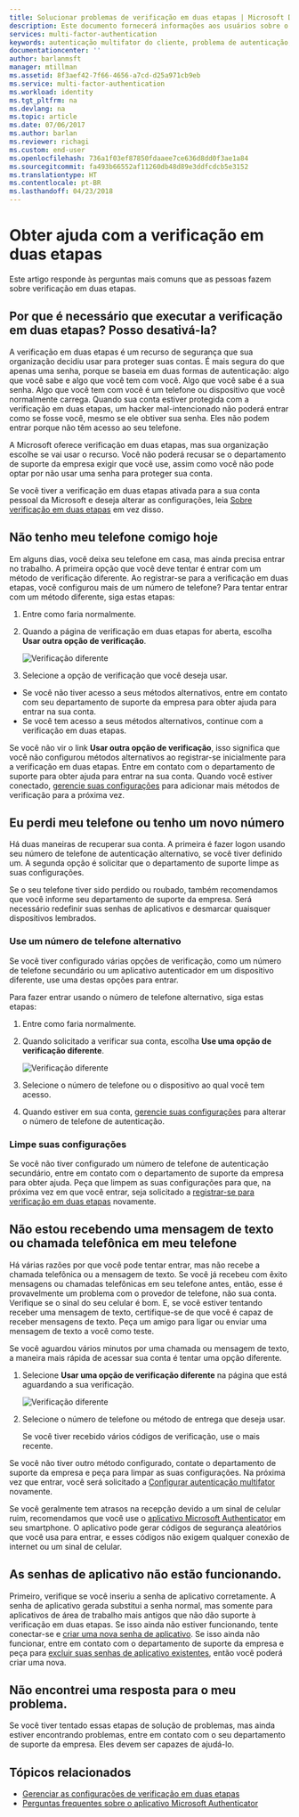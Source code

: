 ```yaml
---
title: Solucionar problemas de verificação em duas etapas | Microsoft Docs
description: Este documento fornecerá informações aos usuários sobre o que fazer em caso de um problema com a Autenticação Multifator do Azure.
services: multi-factor-authentication
keywords: autenticação multifator do cliente, problema de autenticação, ID de correlação
documentationcenter: ''
author: barlanmsft
manager: mtillman
ms.assetid: 8f3aef42-7f66-4656-a7cd-d25a971cb9eb
ms.service: multi-factor-authentication
ms.workload: identity
ms.tgt_pltfrm: na
ms.devlang: na
ms.topic: article
ms.date: 07/06/2017
ms.author: barlan
ms.reviewer: richagi
ms.custom: end-user
ms.openlocfilehash: 736a1f03ef87850fdaaee7ce636d8dd0f3ae1a84
ms.sourcegitcommit: fa493b66552af11260db48d89e3ddfcdcb5e3152
ms.translationtype: HT
ms.contentlocale: pt-BR
ms.lasthandoff: 04/23/2018
---
```

# <a name="get-help-with-two-step-verification"></a>Obter ajuda com a verificação em duas etapas
Este artigo responde às perguntas mais comuns que as pessoas fazem sobre verificação em duas etapas. 

## <a name="why-do-i-have-to-perform-two-step-verification-can-i-turn-it-off"></a>Por que é necessário que executar a verificação em duas etapas? Posso desativá-la?

A verificação em duas etapas é um recurso de segurança que sua organização decidiu usar para proteger suas contas. É mais segura do que apenas uma senha, porque se baseia em duas formas de autenticação: algo que você sabe e algo que você tem com você. Algo que você sabe é a sua senha. Algo que você tem com você é um telefone ou dispositivo que você normalmente carrega. Quando sua conta estiver protegida com a verificação em duas etapas, um hacker mal-intencionado não poderá entrar como se fosse você, mesmo se ele obtiver sua senha. Eles não podem entrar porque não têm acesso ao seu telefone. 

A Microsoft oferece verificação em duas etapas, mas sua organização escolhe se vai usar o recurso. Você não poderá recusar se o departamento de suporte da empresa exigir que você use, assim como você não pode optar por não usar uma senha para proteger sua conta. 

Se você tiver a verificação em duas etapas ativada para a sua conta pessoal da Microsoft e deseja alterar as configurações, leia [Sobre verificação em duas etapas](https://support.microsoft.com/help/12408/microsoft-account-about-two-step-verification) em vez disso. 

## <a name="i-dont-have-my-phone-with-me-today"></a>Não tenho meu telefone comigo hoje

Em alguns dias, você deixa seu telefone em casa, mas ainda precisa entrar no trabalho. A primeira opção que você deve tentar é entrar com um método de verificação diferente. Ao registrar-se para a verificação em duas etapas, você configurou mais de um número de telefone? Para tentar entrar com um método diferente, siga estas etapas:

1. Entre como faria normalmente.
2. Quando a página de verificação em duas etapas for aberta, escolha **Usar outra opção de verificação**.

   ![Verificação diferente](./media/multi-factor-authentication-end-user-troubleshoot/diff_option.png)

3. Selecione a opção de verificação que você deseja usar. 
  - Se você não tiver acesso a seus métodos alternativos, entre em contato com seu departamento de suporte da empresa para obter ajuda para entrar na sua conta.
  - Se você tem acesso a seus métodos alternativos, continue com a verificação em duas etapas.

Se você não vir o link **Usar outra opção de verificação**, isso significa que você não configurou métodos alternativos ao registrar-se inicialmente para a verificação em duas etapas. Entre em contato com o departamento de suporte para obter ajuda para entrar na sua conta. Quando você estiver conectado, [gerencie suas configurações](multi-factor-authentication-end-user-manage-settings.md) para adicionar mais métodos de verificação para a próxima vez. 

## <a name="i-lost-my-phone-or-got-a-new-number"></a>Eu perdi meu telefone ou tenho um novo número
Há duas maneiras de recuperar sua conta. A primeira é fazer logon usando seu número de telefone de autenticação alternativo, se você tiver definido um. A segunda opção é solicitar que o departamento de suporte limpe as suas configurações.

Se o seu telefone tiver sido perdido ou roubado, também recomendamos que você informe seu departamento de suporte da empresa. Será necessário redefinir suas senhas de aplicativos e desmarcar quaisquer dispositivos lembrados. 

### <a name="use-an-alternate-phone-number"></a>Use um número de telefone alternativo
Se você tiver configurado várias opções de verificação, como um número de telefone secundário ou um aplicativo autenticador em um dispositivo diferente, use uma destas opções para entrar.

Para fazer entrar usando o número de telefone alternativo, siga estas etapas:

1. Entre como faria normalmente.
2. Quando solicitado a verificar sua conta, escolha **Use uma opção de verificação diferente**.
   
   ![Verificação diferente](./media/multi-factor-authentication-end-user-troubleshoot/diff_option.png)

3. Selecione o número de telefone ou o dispositivo ao qual você tem acesso.
4. Quando estiver em sua conta, [gerencie suas configurações](multi-factor-authentication-end-user-manage-settings.md) para alterar o número de telefone de autenticação.

### <a name="clear-your-settings"></a>Limpe suas configurações
Se você não tiver configurado um número de telefone de autenticação secundário, entre em contato com o departamento de suporte da empresa para obter ajuda. Peça que limpem as suas configurações para que, na próxima vez em que você entrar, seja solicitado a [registrar-se para verificação em duas etapas](multi-factor-authentication-end-user-first-time.md) novamente.

## <a name="i-am-not-receiving-a-text-or-call-on-my-phone"></a>Não estou recebendo uma mensagem de texto ou chamada telefônica em meu telefone
Há várias razões por que você pode tentar entrar, mas não recebe a chamada telefônica ou a mensagem de texto. Se você já recebeu com êxito mensagens ou chamadas telefônicas em seu telefone antes, então, esse é provavelmente um problema com o provedor de telefone, não sua conta. Verifique se o sinal do seu celular é bom. E, se você estiver tentando receber uma mensagem de texto, certifique-se de que você é capaz de receber mensagens de texto. Peça um amigo para ligar ou enviar uma mensagem de texto a você como teste. 

Se você aguardou vários minutos por uma chamada ou mensagem de texto, a maneira mais rápida de acessar sua conta é tentar uma opção diferente.

1. Selecione **Usar uma opção de verificação diferente** na página que está aguardando a sua verificação.
   
    ![Verificação diferente](./media/multi-factor-authentication-end-user-troubleshoot/diff_option.png)
2. Selecione o número de telefone ou método de entrega que deseja usar.
   
    Se você tiver recebido vários códigos de verificação, use o mais recente.

Se você não tiver outro método configurado, contate o departamento de suporte da empresa e peça para limpar as suas configurações. Na próxima vez que entrar, você será solicitado a [Configurar autenticação multifator](multi-factor-authentication-end-user-first-time.md) novamente.

Se você geralmente tem atrasos na recepção devido a um sinal de celular ruim, recomendamos que você use o [aplicativo Microsoft Authenticator](microsoft-authenticator-app-how-to.md) em seu smartphone. O aplicativo pode gerar códigos de segurança aleatórios que você usa para entrar, e esses códigos não exigem qualquer conexão de internet ou um sinal de celular.

## <a name="app-passwords-are-not-working"></a>As senhas de aplicativo não estão funcionando.
Primeiro, verifique se você inseriu a senha de aplicativo corretamente. A senha de aplicativo gerada substitui a senha normal, mas somente para aplicativos de área de trabalho mais antigos que não dão suporte à verificação em duas etapas. Se isso ainda não estiver funcionando, tente conectar-se e [criar uma nova senha de aplicativo](multi-factor-authentication-end-user-app-passwords.md).  Se isso ainda não funcionar, entre em contato com o departamento de suporte da empresa e peça para [excluir suas senhas de aplicativo existentes](../../active-directory/authentication/howto-mfa-userdevicesettings.md), então você poderá criar uma nova.

## <a name="i-didnt-find-an-answer-to-my-problem"></a>Não encontrei uma resposta para o meu problema.
Se você tiver tentado essas etapas de solução de problemas, mas ainda estiver encontrando problemas, entre em contato com o seu departamento de suporte da empresa. Eles devem ser capazes de ajudá-lo.

## <a name="related-topics"></a>Tópicos relacionados
* [Gerenciar as configurações de verificação em duas etapas](multi-factor-authentication-end-user-manage-settings.md)  
* [Perguntas frequentes sobre o aplicativo Microsoft Authenticator](microsoft-authenticator-app-faq.md)

